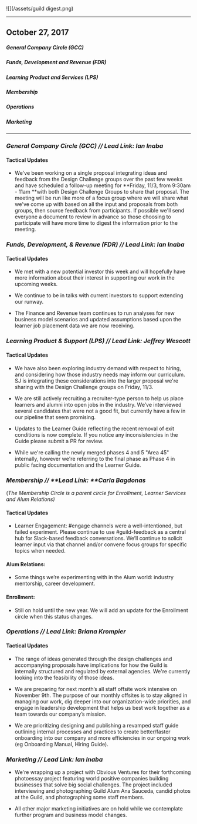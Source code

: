![](/assets/guild digest.png)

---

## October 27, 2017

##### General Company Circle \(GCC\)

##### Funds, Development and Revenue \(FDR\)

##### Learning Product and Services \(LPS\)

##### Membership

##### Operations

##### Marketing

---

### _General Company Circle \(GCC\) // **Lead Link: Ian Inaba**_

#### Tactical Updates

* We've been working on a single proposal integrating ideas and feedback from the Design Challenge groups over the past few weeks and have scheduled a follow-up meeting for **Friday, 11/3, from 9:30am - 11am **with both Design Challenge Groups to share that proposal. The meeting will be run like more of a focus group where we will share what we've come up with based on all the input and proposals from both groups, then source feedback from participants. If possible we'll send everyone a document to review in advance so those choosing to participate will have more time to digest the information prior to the meeting. 



### _Funds, Development, & Revenue \(FDR\) // **Lead Link: Ian Inaba**_

#### Tactical Updates

* We met with a new potential investor this week and will hopefully have more information about their interest in supporting our work in the upcoming weeks. 

* We continue to be in talks with current investors to support extending our runway. 

* The Finance and Revenue team continues to run analyses for new business model scenarios and updated assumptions based upon the learner job placement data we are now receiving.



### _Learning Product & Support \(LPS\) // **Lead Link: Jeffrey Wescott**_

#### Tactical Updates

* We have also been exploring industry demand with respect to hiring, and considering how those industry needs may inform our curriculum. SJ is integrating these considerations into the larger proposal we're sharing with the Design Challenge groups on Friday, 11/3. 

* We are still actively recruiting a recruiter-type person to help us place learners and alumni into open jobs in the industry. We’ve interviewed several candidates that were not a good fit, but currently have a few in our pipeline that seem promising.

* Updates to the Learner Guide reflecting the recent removal of exit conditions is now complete. If you notice any inconsistencies in the Guide please submit a PR for review.

* While we're calling the newly merged phases 4 and 5 "Area 45" internally, however we're referring to the final phase as Phase 4 in public facing documentation and the Learner Guide. 



### _Membership // **Lead Link: **Carla Bagdonas_

\(_The Membership Circle is a parent circle for Enrollment, Learner Services and Alum Relations\)_

#### Tactical Updates

* Learner Engagement: \#engage channels were a well-intentioned, but failed experiment. Please continue to use \#guild-feedback as a central hub for Slack-based feedback conversations. We’ll continue to solicit learner input via that channel and/or convene focus groups for specific topics when needed.

#### Alum Relations:

* Some things we’re experimenting with in the Alum world: industry mentorship, career development.

#### Enrollment:

* Still on hold until the new year. We will add an update for the Enrollment circle when this status changes. 



### _Operations // **Lead Link: Briana Krompier**_

#### Tactical Updates

* The range of ideas generated through the design challenges and accompanying proposals have implications for how the Guild is internally structured and regulated by external agencies. We're currently looking into the feasibility of those ideas. 

* We are preparing for next month’s all staff offsite work intensive on November 9th. The purpose of our monthly offsites is to stay aligned in managing our work, dig deeper into our organization-wide priorities, and engage in leadership development that helps us best work together as a team towards our company’s mission.

* We are prioritizing designing and publishing a revamped staff guide outlining internal processes and practices to create better/faster onboarding into our company and more efficiencies in our ongoing work \(eg Onboarding Manual, Hiring Guide\).



### _Marketing // L**ead Link: Ian Inaba**_

* We're wrapping up a project with Obvious Ventures for their forthcoming photoessay project featuring world positive companies building businesses that solve big social challenges. The project included interviewing and photographing Guild Alum Ana Sauceda, candid photos at the Guild, and photographing some staff members. 

* All other major marketing initiatives are on hold while we contemplate further program and business model changes. 



